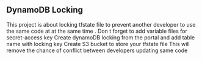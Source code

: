 ## DynamoDB Locking
This project is about locking tfstate file to prevent another developer to use the same code at at the same time .
Don t forget to add variable files for secret-access key
Create dynamoDB locking from the portal and add table name with locking key
Create S3 bucket to store your tfstate file 
This will remove the chance of conflict between developers updating same code
